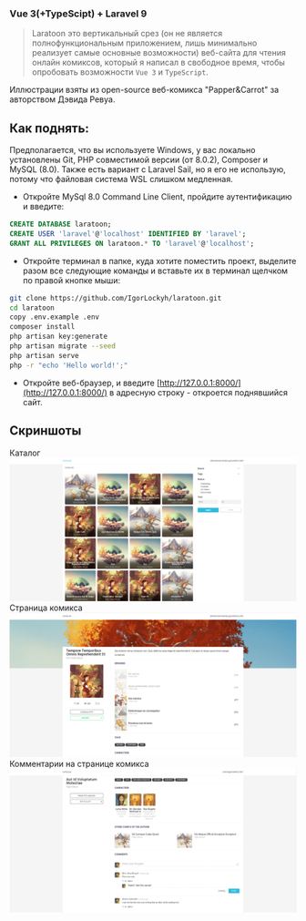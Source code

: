 ### Vue 3(+TypeScipt) + Laravel 9
> Laratoon это вертикальный срез (он не является полнофункциональным приложением, лишь минимально реализует самые основные возможности) веб-сайта для чтения онлайн комиксов, который я написал в свободное время, чтобы опробовать возможности `Vue 3` и `TypeScript`.

Иллюстрации взяты из open-source веб-комикса "Papper&Carrot" за авторством Дэвида Ревуа.

## Как поднять:

Предполагается, что вы используете Windows, у вас локально установлены Git, PHP совместимой версии (от 8.0.2), Composer и MySQL (8.0).
Также есть вариант с Laravel Sail, но я его не использую, потому что файловая система WSL слишком медленная.

- Откройте MySql 8.0 Command Line Client, пройдите аутентификацию и введите:
```sql
CREATE DATABASE laratoon;
CREATE USER 'laravel'@'localhost' IDENTIFIED BY 'laravel';
GRANT ALL PRIVILEGES ON laratoon.* TO 'laravel'@'localhost';
```

- Откройте терминал в папке, куда хотите поместить проект, выделите разом все следующие команды и вставьте их в терминал щелчком по правой кнопке мыши:
```bash
git clone https://github.com/IgorLockyh/laratoon.git
cd laratoon
copy .env.example .env
composer install
php artisan key:generate
php artisan migrate --seed
php artisan serve
php -r "echo 'Hello world!';"
```

- Откройте веб-браузер, и введите [http://127.0.0.1:8000/](http://127.0.0.1:8000/) в адресную строку - откроется поднявшийся сайт.

## Скриншоты
Каталог
![catalog page](./public/images/screenshot1.png)
Страница комикса
![comic page](./public/images/screenshot2.png)
Комментарии на странице комикса
![comic page comments](./public/images/screenshot3.png)
